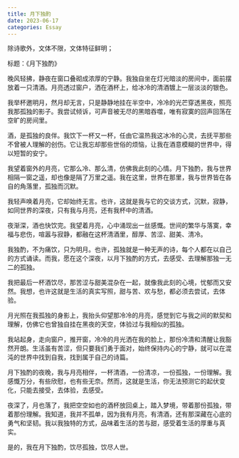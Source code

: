 ```yaml
---
title: 月下独酌
date: 2023-06-17
categories: Essay
---
```


除诗歌外，文体不限，文体特征鲜明；

标题：《月下独酌》

晚风轻拂，静夜在窗口叠砌成浓厚的宁静。我独自坐在灯光暗淡的房间中，面前摆放着一只清酒。月亮透过窗户，洒在酒杯上，给冰冷的清酒镀上一层淡淡的银色。

我举杯邀明月，然月却无言，只是静静地挂在半空中，冷冷的光芒穿透黑夜，照亮我那孤独的影子。我尝试倾诉，可声音被无尽的黑暗吞噬，唯有寂寞的回声回荡在空旷的房间里。

酒，是孤独的良伴。我饮下一杯又一杯，任由它温热我这冰冷的心灵，去抚平那些不曾被人理解的创伤。它让我忘却那些世俗的烦恼，让我在酒意模糊的世界中，得以短暂的安宁。

我望着窗外的月亮，它那么冷、那么清，仿佛我此刻的心情。月下独酌，我与世界相隔一窗之遥，却也像是隔了万里之遥。我在这里，世界在那里，我与世界皆在各自的角落里，孤独而沉默。

我轻声唤着月亮，它却始终无言。也许，这就是我与它的交谈方式，沉默，寂静，如同世界的深夜，只有我与月亮，还有我杯中的清酒。

夜渐深，酒也快饮完。我望着月亮，心中涌现出一丝感慨。世间的繁华与落寞，幸福与悲伤，喧嚣与寂静，都融在这杯清酒里，醇厚、苦涩、甜美、清冷。

我独酌，不为痛饮，只为明月。也许，孤独就是一种无声的诗，每个人都在以自己的方式诵读。而我，愿在这个深夜，以月下独酌的方式，去感受、去理解那独一无二的孤独。

我把最后一杯酒饮尽，那苦涩与甜美混杂在一起，就像我此刻的心境，忧郁而又安然。我想，也许这就是生活的真实写照，甜与苦、欢与愁，都必须去尝试，去体验。

月光照在我孤独的身影上，我抬头仰望那冷冷的月亮，感觉到它与我之间的默契和理解，仿佛它也曾独自挂在黑夜的天空，体验过与我相似的孤独。

我站起身，走向窗户，推开窗，冷冷的月光洒在我的脸上，那份冷清和清醒让我豁然开朗。生活虽有苦涩，但只要我们勇于面对，始终保持内心的宁静，就可以在混沌的世界中找到自我，找到属于自己的诗篇。

月下独酌的夜晚，我与月亮相伴，一杯清酒，一份清凉，一份孤独，一份理解。我感慨万分，有些欣慰，也有些无奈。然而，这就是生活，你无法预测它的起伏变化，只能去接受，去体验，去感受。

夜深了，月也落了，我把空空如也的酒杯放回桌上，踏入梦境，带着那份孤独，带着那份理解。我知道，我并不孤单，因为我有月亮，有清酒，还有那深藏在心底的勇气和坚韧。我以我独特的方式，品味着生活的苦与甜，感受着生活的厚重与真实。

是的，我在月下独酌，饮尽孤独，饮尽人世。